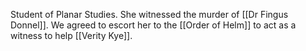 Student of Planar Studies. She witnessed the murder of [[Dr Fingus Donnel]]. We agreed to escort her to the [[Order of Helm]] to act as a witness to help [[Verity Kye]]. 